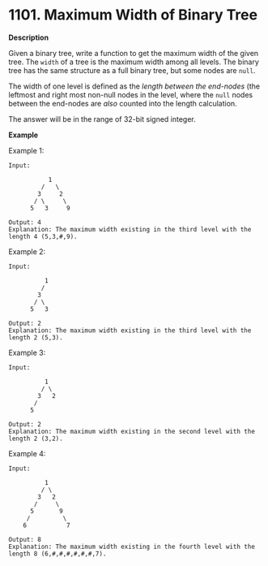 # 1101. Maximum Width of Binary Tree

**Description**

Given a binary tree, write a function to get the maximum width of the given tree. The `width` of a tree is the maximum width among all levels. The binary tree has the same structure as a full binary tree, but some nodes are `null`.

The width of one level is defined as the *length between the end-nodes* (the leftmost and right most non-null nodes in the level, where the `null` nodes between the end-nodes are *also* counted into the length calculation.

The answer will be in the range of 32-bit signed integer.

**Example**

Example 1:

```
Input: 

           1
         /   \
        3     2
       / \     \  
      5   3     9 

Output: 4
Explanation: The maximum width existing in the third level with the length 4 (5,3,#,9).
```

Example 2:

```
Input: 

          1
         /  
        3    
       / \       
      5   3     

Output: 2
Explanation: The maximum width existing in the third level with the length 2 (5,3).
```

Example 3:

```
Input: 

          1
         / \
        3   2 
       /        
      5      

Output: 2
Explanation: The maximum width existing in the second level with the length 2 (3,2).
```

Example 4:

```
Input: 

          1
         / \
        3   2
       /     \  
      5       9 
     /         \
    6           7
		
Output: 8
Explanation: The maximum width existing in the fourth level with the length 8 (6,#,#,#,#,#,#,7).
```

